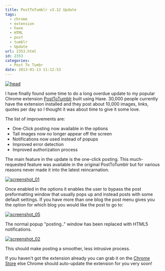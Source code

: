 ```yaml
---
title: PostToTumblr v3.12 Update
tags:
  - chrome
  - extension
  - haxe
  - HTML
  - post
  - tumblr
  - Update
url: 2353.html
id: 2353
categories:
  - Post To Tumbr
date: 2013-01-13 11:12:53
---
```


[![head](https://mikecann.co.uk/wp-content/uploads/2013/01/head1.png)](https://mikecann.co.uk/personal-project/posttotumblr-v3-12-update/attachment/head-5/)

I have finally found some time to do a long overdue update to my popular Chrome extension [PostToTumblr](https://chrome.google.com/webstore/detail/dbpicbbcpanckagpdjflgojlknomoiah) built using Haxe. 30,000 people currently have the extension installed and they post about 10,000 images, links, quotes per day so I thought it was about time to give it some love.
<!-- more -->
The list of improvements are:
+ One-Click posting now available in the options
+ Tall images now no longer appear off the screen
+ Notifications now used instead of popups
+ Improved error detection
+ Improved authorization process

The main feature in the update is the one-click posting. This much-requested feature was available in the original PostToTumblr but for various reasons never made it into the latest reincarnation.

[![screenshot_01](https://mikecann.co.uk/wp-content/uploads/2013/01/screenshot_011.png)](https://mikecann.co.uk/personal-project/posttotumblr-v3-12-update/attachment/screenshot_01-9/)

Once enabled in the options it enables the user to bypass the post preformatting window that  usually pops up and instead posts with some default settings. If you have more than one blog the post menu gives you the option for which blog you would like the post to go to:

[![screenshot_05](https://mikecann.co.uk/wp-content/uploads/2013/01/screenshot_051.png)](https://mikecann.co.uk/personal-project/posttotumblr-v3-12-update/attachment/screenshot_05-7/)

The normal popup "posting.." window has been replaced with HTML5 notifications.

[![screenshot_02](https://mikecann.co.uk/wp-content/uploads/2013/01/screenshot_02.png)](https://mikecann.co.uk/personal-project/posttotumblr-v3-12-update/attachment/screenshot_02-12/)

This should make posting a smoother, less intrusive process.

If you haven't got the extension already you can grab it on the [Chrome Store](https://chrome.google.com/webstore/detail/dbpicbbcpanckagpdjflgojlknomoiah) else Chrome should auto-update the extension for you very soon!